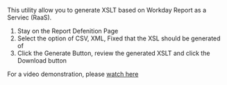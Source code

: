 This utility allow you to generate XSLT based on Workday Report as a Serviec (RaaS).

1. Stay on the Report Defenition Page
2. Select the option of CSV, XML, Fixed that the XSL should be generated of
3. Click the Generate Button, review the generated XSLT and click the Download button

For a video demonstration, please [watch here](https://www.youtube.com)
